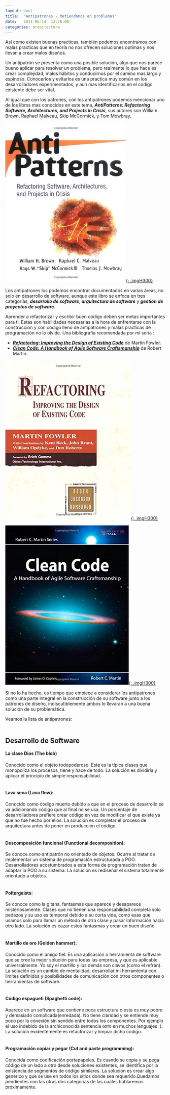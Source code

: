 ```yaml
---
layout: post
title:  "Antipatrones - Metiendonos en problemas"
date:   2011-06-14  13:28:00
categories: arquitectura
---
```


Así como existen buenas practicas, también podemos encontramos con malas practicas que en teoría no nos ofrecen soluciones 
optimas y nos llevan a crear malos diseños.

Un antipatrón se presenta como una posible solución, algo que nos parece bueno aplicar para resolver un problema, pero realmente 
lo que hace es crear complejidad, malos hábitos y conducirnos por el camino mas largo y espinoso. Conocerlos y evitarlos es una 
practica muy común en los desarrolladores experimentados, y aun mas identificarlos en el código existente debe ser vital.

Al igual que con los patrones, con los antipatrones podemos mencionar uno de los libros mas conocidos en este tema, 
_**AntiPatterns: Refactoring Software, Architectures, and Projects in Crisis**_, sus autores son William Brown, Raphael Malveau, 
Skip McCormick, y Tom Mowbray. 

[![](/images/book_antipatterns.jpg "Libro en Amazon"){: .imgH300}](http://goo.gl/u9pyLw)<br/>


Los antipatrones los podemos encontrar documentados en varias áreas, no solo en desarrollo de software, aunque este libro se 
enfoca en tres categorías, **_desarrollo de software_**, **_arquitectura de software_** y **_gestión de proyectos de software_**.

Aprender a refactorizar y escribir buen código deben ser metas importantes para ti. Estas son habilidades necesarias a la hora 
de enfrentarse con la construcción y con código lleno de antipatrones y malas practicas de programación no lo olvide. 
Una bibliografía recomendada por mi seria :

*   [**_Refactoring: Improving the Design of Existing Code_**](http://goo.gl/5RkeFn) de Martin Fowler.
*   [**_Clean Code: A Handbook of Agile Software Craftsmanship_**](http://goo.gl/zvdjrG) de Robert Martin.

[![](/images/book_refactoring.jpg "Libro en Amazon"){: .imgH300}](http://goo.gl/5RkeFn)<br/>

[![](/images/book_cleancode.jpg "Libro en Amazon"){: .imgH300}](http://goo.gl/zvdjrG)<br/>

Si no lo ha hecho, es tiempo que empiece a considerar los antipatrones como una parte integral en la construcción de su software 
junto a los patrones de diseño, indiscutiblemente ambos lo llevaran a una buena solución de su problemática.

Veamos la lista de antipatrones:<br/><br/>

## Desarrollo de Software

#### **La clase Dios (The blob)** 
Conocido como el objeto todopoderoso. Esta es la típica clases que monopoliza los procesos, tiene y hace de todo. La solución es 
dividirla y aplicar el principio de simple responsabilidad.<br/><br/>

#### **Lava seca (Lava flow):**
Conocido como código muerto debido a que en el proceso de desarrollo se va adicionando código que al final no se usa. Un 
porcentaje de desarrolladores prefiere crear código en vez de modificar el que existe ya que no fue hecho por ellos. La solución 
es completar el proceso de arquitectura antes de poner en producción el código.<br/><br/>

#### **Descomposición funcional (Functional decomposition):**
Se conoce como antipatrón no orientado de objetos. Ocurre al tratar de implementar un sistema de programación estructurada a POO. 
Desarrolladores acostumbrados a esta forma de programación tratan de adaptar la POO a su sistema. La solución es rediseñar el 
sistema totalmente orientado a objetos.<br/><br/>

#### **Poltergeists:**
Se conoce como la gitana, fantasmas que aparece y desaparece misteriosamente. Clases que no tienen una responsabilidad completa 
solo pedazos y su uso es temporal debido a su corta vida, como esas que usamos solo para llamar un método de otra clase y pasar 
información hacia otro lado. La solución es cazar estos fantasmas y crear un buen diseño.<br/><br/>

#### **Martillo de oro (Golden hammer):**
Conocido como el amigo fiel. Es una aplicación o herramienta de software que se cree la mejor solución para todas las empresa, y 
que es aplicable universalmente. Yo soy el martillo y los demás son clavos (como el refran). La solución es un cambio de 
mentalidad, desarrollar mi herramienta con limites definidos y posibilidades de comunicación con otros componentes o herramientas 
de software.<br/><br/>

#### **Código espagueti (Spaghetti code):**
Aparece en un software que contiene poca estructura o esta es muy pobre y demasiado complicada(enredada). No tiene claridad y se 
entiende muy poco por la conexión sin sentido entre todos los componentes. Por ejemplo el uso indebido de la archiconocida 
sentencia `GOTO` en muchos lenguajes :(. La solución evidentemente es refactorizar y limpiar dicho código.<br/><br/>

#### **Programación copiar y pegar (Cut and paste programming):**
Conocida como codificación portapapeles. Es cuando se copia y se pega código de un lado a otro desde soluciones existentes, se 
identifica por la existencia de segmentos de código similares. La solución es crear algo genérico y que se use en todos los 
sitios donde sea requerido.Quedamos pendientes con las otras dos categorías de las cuales hablaremos próximamente.<br/><br/>
